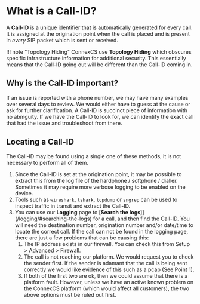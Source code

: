 
# What is a Call-ID?
A **Call-ID** is a unique identifier that is automatically generated for every call. It is assigned at the origination point when the call is placed and is present in *every* SIP packet which is sent or received. 

!!! note "Topology Hiding"
    ConnexCS use **Topology Hiding** which obscures specific infrastructure information for additional security. This essentially means that the Call-ID going out will be different than the Call-ID coming in.

## Why is the Call-ID important?
If an issue is reported with a phone number, we may have many examples over several days to review. We would either have to guess at the cause or ask for further clarification. A Call-ID is succinct piece of information with no abmguity. If we have the Call-ID to look for, we can identify the exact call that had the issue and troubleshoot from there. 

## Locating a Call-ID
The Call-ID may be found using a single one of these methods, it is not necessary to perform all of them. 

1. Since the Call-ID is set at the origination point, it may be possible to extract this from the log file of the hardphone / softphone / dialler. Sometimes it may require more verbose logging to be enabled on the device.
2. Tools such as `wireshark`, `tshark`, `tcpdump` or `sngrep` can be used to inspect traffic in transit and extract the Call-ID.
3. You can use our **Logging** page to [**Search the logs**]](/logging/#searching-the-logs) for a call, and then find the Call-ID. You will need the destination number, origination number and/or date/time to locate the correct call. If the call can not be found in the logging page, there are just a few problems that can be causing this:
   1. The IP address exists in our firewall. You can check this from Setup > Advanced > Firewall.
   2. The call is not reaching our platform. We would request you to check the sender first. If the sender is adamant that the call is being sent correctly we would like evidence of this such as a pcap (See Point 1).
   3. If both of the first two are ok, then we could assume that there is a platform fault. However, unless we have an active known problem on the ConnexCS platform (which would affect all customers), the two above options must be ruled out first.
 

